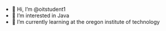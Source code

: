 - 👋 Hi, I’m @oitstudent1
- 👀 I’m interested in Java
- 🌱 I’m currently learning at the oregon institute of technology
